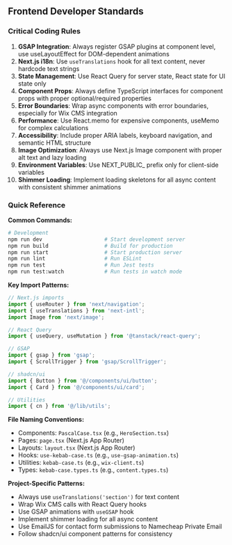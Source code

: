 ## Frontend Developer Standards

### Critical Coding Rules

1. **GSAP Integration**: Always register GSAP plugins at component level, use useLayoutEffect for DOM-dependent animations
2. **Next.js i18n**: Use `useTranslations` hook for all text content, never hardcode text strings
3. **State Management**: Use React Query for server state, React state for UI state only
4. **Component Props**: Always define TypeScript interfaces for component props with proper optional/required properties
5. **Error Boundaries**: Wrap async components with error boundaries, especially for Wix CMS integration
6. **Performance**: Use React.memo for expensive components, useMemo for complex calculations
7. **Accessibility**: Include proper ARIA labels, keyboard navigation, and semantic HTML structure
8. **Image Optimization**: Always use Next.js Image component with proper alt text and lazy loading
9. **Environment Variables**: Use NEXT_PUBLIC_ prefix only for client-side variables
10. **Shimmer Loading**: Implement loading skeletons for all async content with consistent shimmer animations

### Quick Reference

**Common Commands:**
```bash
# Development
npm run dev                    # Start development server
npm run build                  # Build for production
npm run start                  # Start production server
npm run lint                   # Run ESLint
npm run test                   # Run Jest tests
npm run test:watch             # Run tests in watch mode
```

**Key Import Patterns:**
```typescript
// Next.js imports
import { useRouter } from 'next/navigation';
import { useTranslations } from 'next-intl';
import Image from 'next/image';

// React Query
import { useQuery, useMutation } from '@tanstack/react-query';

// GSAP
import { gsap } from 'gsap';
import { ScrollTrigger } from 'gsap/ScrollTrigger';

// shadcn/ui
import { Button } from '@/components/ui/button';
import { Card } from '@/components/ui/card';

// Utilities
import { cn } from '@/lib/utils';
```

**File Naming Conventions:**
- Components: `PascalCase.tsx` (e.g., `HeroSection.tsx`)
- Pages: `page.tsx` (Next.js App Router)
- Layouts: `layout.tsx` (Next.js App Router)
- Hooks: `use-kebab-case.ts` (e.g., `use-gsap-animation.ts`)
- Utilities: `kebab-case.ts` (e.g., `wix-client.ts`)
- Types: `kebab-case.types.ts` (e.g., `content.types.ts`)

**Project-Specific Patterns:**
- Always use `useTranslations('section')` for text content
- Wrap Wix CMS calls with React Query hooks
- Use GSAP animations with `useGSAP` hook
- Implement shimmer loading for all async content
- Use EmailJS for contact form submissions to Namecheap Private Email
- Follow shadcn/ui component patterns for consistency